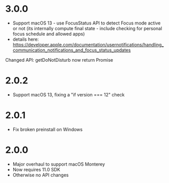 # 3.0.0
- Support macOS 13 - use FocusStatus API to detect Focus mode active or not
(its internally compute final state - include checking for personal focus schedule and allowed apps)
- details here: https://developer.apple.com/documentation/usernotifications/handling_communication_notifications_and_focus_status_updates

Changed API: getDoNotDisturb now return Promise<boolean>

# 2.0.2
- Support macOS 13, fixing a "if version === 12" check

# 2.0.1
- Fix broken preinstall on Windows

# 2.0.0

- Major overhaul to support macOS Monterey
- Now requires 11.0 SDK
- Otherwise no API changes